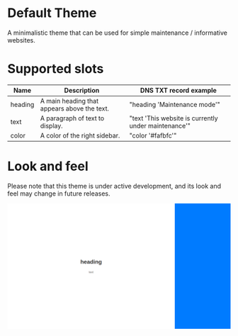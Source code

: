 # Default Theme

A minimalistic theme that can be used for simple maintenance / informative websites.

# Supported slots 

| Name    | Description                                 | DNS TXT record example                               |
|---------|---------------------------------------------|------------------------------------------------------|
| heading | A main heading that appears above the text. | "heading 'Maintenance mode'"                         |
| text    | A paragraph of text to display.             | "text 'This website is currently under maintenance'" |
| color   | A color of the right sidebar.               | "color '#fafbfc'"                                    |

# Look and feel

Please note that this theme is under active development, and its look and feel may change in future releases.

![Default theme](example.png)
